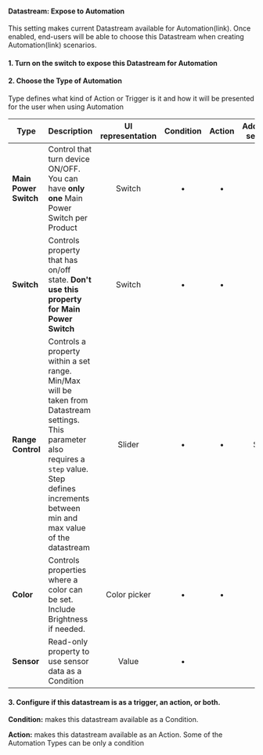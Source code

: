 #### Datastream: Expose to Automation

This setting makes current Datastream available for Automation(link). Once enabled, end-users will be able to choose this Datastream when creating Automation(link) scenarios. 
 
#### 1. Turn on the switch to expose this Datastream for Automation
#### 2. Choose the Type of Automation

Type defines what kind of Action or Trigger is it and how it will be presented for the user when using Automation

| Type                  | Description                                                                                                                                                                                              | UI representation | Condition | Action | Additional settings |
|-------------------------------------------------------------|---------------------------------------------------------------------------------------------------------------------------------------------|:-----------------:|:---------:|:------:|:-------------------:|
| **Main Power Switch** | Control that turn device ON/OFF. You can have **only one** Main Power Switch per Product                                                                                                                 |       Switch      |     •     |    •   |          –          |
| **Switch**            | Controls property that has on/off state. **Don't use this property for Main Power Switch**                                                                                                               |       Switch      |     •     |    •   |          –          |
| **Range Control**     | Controls a property within a set range. Min/Max will be taken from Datastream settings. This parameter also requires a `step` value. Step defines increments between min and max value of the datastream |       Slider      |     •     |    •   |         Step        |
| **Color**             | Controls properties where a color can be set. Include Brightness if needed.                                                                                                                              |    Color picker   |     •     |    •   |          –         |
| **Sensor**            | Read-only property to use sensor data as a Condition                                                                                                                   |       Value       |     •     |        |          –          |

#### 3. Configure if this datastream is as a trigger, an action, or both.

**Condition:** makes this datastream available as a Condition. 

**Action:** makes this datastream available as an Action. Some of the Automation Types can be only a condition

